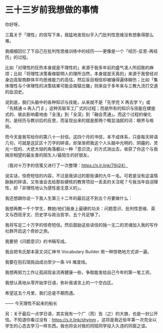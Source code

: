 # 三十三岁前我想做的事情

你好呀，

三篇关于「理性」的信写下来，我猛地发现似乎入门批判性思维没有想象得那么难。

我细细回忆了下自己在批判性思维训练中的经历——更像是一个「经历-反思-再经历」的过程。

比如「对理性的狂热本身就是不理性的」来源于我多年前的盛气凌人所招致的麻烦；比如「将理性决策看做聪明人的理所当然，本身就是天真的」来源于我曾经对身边高智商群体平均思维能力的高估，然后盲目相信却被锤得遍体鳞伤；比如「集体理性与个体理性的决策结果可能会南辕北辙」则来自于多年来与三教九流打交道的血泪史。

说到底，我们头脑中的各种知识与技能，从来就不是「先学完 X 再去学 Y」或「先精通 α 再入门 β 」这种苏联军工厂式的过程；而是所有的知识与技能在螺旋式的、彼此影响着地由「全浅」到「全深」到「融会贯通」。而这个过程的催化剂，是经历与教训后的反思，而呈现出来的就是那两个略显油腻的词：眼界与格局。

而今天是我写给你的第八十一封信。这四个月的书信，本不成体系，只是每天碎语几句，可就是这区区十万字的碎语，却渐渐把我这个人头脑中光明的、阴霾的、灵光一现的、大悲大恸的角落都以一种「意识流」的方式淌出去，收获了你这个与我隔空相望的最友善的陌生人/最陌生的好朋友。

（我对十万字的信笺又进行了一次整理：https://s.lr.link/79ij24）

说实话，惊奇短信的内容，不过是我讲过的那些课的九牛一毛。可若是没有这温情脉脉的碎语，又有谁会去给那些硬核的教育项目一丢丢的关注呢？亏我当年自诩理性，却「非理性地认为感性是无意义的」。

我还想跟你说一下我人生第三十二年的最后这不到五个月要做什么：

我想再教一千个学生，教她/他们我身上最硬的功夫：问题意识、批判性思维、英文与西班牙文、历史学与政治哲学。五个月足够了。

我将写足二十万字的惊奇短信。然后鼓励这些读信的独一无二的灵魂加入我的写作社群开启这个奇妙之旅。

我要把《问题意识》的书稿写成。

我会把韦氏那本英文词汇神书 Vocabulary Builder 用一种惊艳地方式讲一遍。

我要在抱石馆挑战成功至少一条 V4 难度线。

我想再努力工作让孤阅现金流再健康一些，争取能发给自己今年的第一笔工资。

我想认真地从零开始学日语，弥补我语言上的一个空白区。

希望这五个月里，我们总是不期而遇。

—— 今天理性不起来的船长

另：关于最后一点学日语，其实我有一个广（而）告（之）的大旗，也是一封公开信。不知道你看过没有：https://s.lr.link/shyjnm 。这将是我近些年第一次完全以学生的心态去学习一样东西。我也将会对我的同班同学投入久违的同窗之谊。